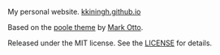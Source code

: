 My personal website.
[kkiningh.github.io](https://kkiningh.github.io)

Based on the [poole theme](https://github.com/poole/poole) by [Mark Otto](https://github.com/mdo).

Released under the MIT license.
See the [LICENSE](./LICENSE) for details.
